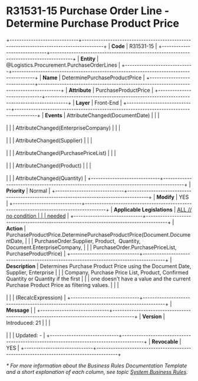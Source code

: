 ﻿---
erp.type: front-end-business-rule
erp.entity: Logistics.Procurement.PurchaseOrderLines
---

# R31531-15 Purchase Order Line - Determine Purchase Product Price
+-----------------------------+---------------------------------------------------------------------------------------+
| **Code**                    | R31531-15                                                                             |
+-----------------------------+---------------------------------------------------------------------------------------+
| **Entity**                  | @Logistics.Procurement.PurchaseOrderLines                                             |
+-----------------------------+---------------------------------------------------------------------------------------+
| **Name**                    | DeterminePurchaseProductPrice                                                         |
+-----------------------------+---------------------------------------------------------------------------------------+
| **Attribute**               | PurchaseProductPrice                                                                  |
+-----------------------------+---------------------------------------------------------------------------------------+
| **Layer**                   | Front-End                                                                             |
+-----------------------------+---------------------------------------------------------------------------------------+
| **Events**                  | AttributeChanged(DocumentDate)                                                        |
|                             | <br/><br/>                                                                            |
|                             | AttributeChanged(EnterpriseCompany)                                                   |
|                             | <br/><br/>                                                                            |
|                             | AttributeChanged(Supplier)                                                            |
|                             | <br/><br/>                                                                            |
|                             | AttributeChanged(PurchasePriceList)                                                   |
|                             | <br/><br/>                                                                            |
|                             | AttributeChanged(Product)                                                             |
|                             | <br/><br/>                                                                            |
|                             | AttributeChanged(Quantity)                                                            |
+-----------------------------+---------------------------------------------------------------------------------------+
| **Priority**                | Normal                                                                                |
+-----------------------------+---------------------------------------------------------------------------------------+
| **Modify**                  | YES                                                                                   |
+-----------------------------+---------------------------------------------------------------------------------------+
| **Applicable Legislations** | [ALL // no condition                                                                  |
|                             | needed](xref:applicable-legislations)                                                 |
+-----------------------------+---------------------------------------------------------------------------------------+
| **Action**                  | PurchaseProductPrice.DeterminePurchaseProductPrice(Document.DocumentDate,             |
|                             | PurchaseOrder.Supplier, Product,  Quantity, Document.EnterpriseCompany,               |
|                             | PurchaseOrder.PurchasePriceList, PurchaseProductPrice)                                |
+-----------------------------+---------------------------------------------------------------------------------------+
| **Description**             | Determines Purchase Product Price using the Document Date, Supplier, Enterprise       |
|                             | Company, Purchase Price List, Product, Confirmed Quantity or Quantity if the first    |
|                             | one doesn\'t have a value and the current Purchase Product Price as filtering values. |
|                             | <br/><br/>                                                                            |
|                             | (RecalcExpression)                                                                    |
+-----------------------------+---------------------------------------------------------------------------------------+
| **Message**                 |                                                                                       |
+-----------------------------+---------------------------------------------------------------------------------------+
| **Version**                 | Introduced: 21                                                                        |
|                             | <br/><br/>                                                                            |
|                             | Updated: -                                                                            |
+-----------------------------+---------------------------------------------------------------------------------------+
| **Revocable**               | YES                                                                                   |
+-----------------------------+---------------------------------------------------------------------------------------+

*\* For more information about the Business Rules Documentation Template and a short explanation of each column, see
topic [System Business Rules](../templates/template-description-system-business-rules.md).*
